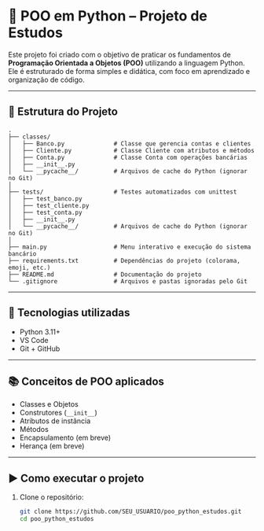 # 🐍 POO em Python – Projeto de Estudos

Este projeto foi criado com o objetivo de praticar os fundamentos de **Programação Orientada a Objetos (POO)** utilizando a linguagem Python. Ele é estruturado de forma simples e didática, com foco em aprendizado e organização de código.

---

## 📁 Estrutura do Projeto
```
.
├── classes/
│   ├── Banco.py              # Classe que gerencia contas e clientes
│   ├── Cliente.py            # Classe Cliente com atributos e métodos
│   ├── Conta.py              # Classe Conta com operações bancárias
│   ├── __init__.py
│   └── __pycache__/          # Arquivos de cache do Python (ignorar no Git)
│
├── tests/                    # Testes automatizados com unittest
│   ├── test_banco.py
│   ├── test_cliente.py
│   ├── test_conta.py
│   ├── __init__.py
│   └── __pycache__/          # Arquivos de cache do Python (ignorar no Git)
│
├── main.py                   # Menu interativo e execução do sistema bancário
├── requirements.txt          # Dependências do projeto (colorama, emoji, etc.)
├── README.md                 # Documentação do projeto
└── .gitignore                # Arquivos e pastas ignoradas pelo Git

```

---

## 🔧 Tecnologias utilizadas

- Python 3.11+
- VS Code
- Git + GitHub

---

## 📚 Conceitos de POO aplicados

- Classes e Objetos
- Construtores (`__init__`)
- Atributos de instância
- Métodos
- Encapsulamento (em breve)
- Herança (em breve)

---

## ▶️ Como executar o projeto

1. Clone o repositório:
   ```bash
   git clone https://github.com/SEU_USUARIO/poo_python_estudos.git
   cd poo_python_estudos



